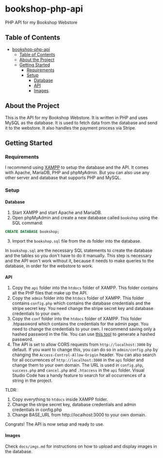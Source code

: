# bookshop-php-api

PHP API for my Bookshop Webstore

## Table of Contents

- [bookshop-php-api](#bookshop-php-api)
  - [Table of Contents](#table-of-contents)
  - [About the Project](#about-the-project)
  - [Getting Started](#getting-started)
    - [Requirements](#requirements)
    - [Setup](#setup)
      - [Database](#database)
      - [API](#api)
      - [Images](#images)

## About the Project

This is the API for my Bookshop Webstore. It is written in PHP and uses MySQL as the database. It is used to fetch data from the database and send it to the webstore. It also handles the payment process via Stripe.

## Getting Started

### Requirements

I recommend using [XAMPP](https://www.apachefriends.org/download.html) to setup the database and the API. It comes with Apache, MariaDB, PHP and phpMyAdmin. But you can also use any other server and database that supports PHP and MySQL.

### Setup

#### Database

1. Start XAMPP and start Apache and MariaDB.
2. Open phpMyAdmin and create a new database called `bookshop` using the SQL command:
```sql
CREATE DATABASE bookshop;
```
3. Import the `bookshop.sql` file from the `db` folder into the database.

In `bookshop.sql` are the necessary SQL statements to create the database and the tables so you don't have to do it manually. This step is necessary and the API won't work without it, because it needs to make queries to the database, in order for the webstore to work.

#### API

1. Copy the `api` folder into the `htdocs` folder of XAMPP. This folder contains all the PHP files that make up the API.
2. Copy the `admin` folder into the `htdocs` folder of XAMPP. This folder contains `config.php` which contains the database credentials and the stripe secret key. You need change the stripe secret key and database credentials to your own.
3. Copy the `conf` folder into the `htdocs` folder of XAMPP. This folder .htpassword which contains the credentials for the admin page. You need to change the credentials to your own. I recommend saving only a hashed password in the file. You can use [this tool](https://www.web2generators.com/apache-tools/htpasswd-generator) to generate a hashed password.
4. The API is set to allow CORS requests from `http://localhost:3000` by default. If you want to change this, you can do so in `admin/config.php` by changing the `Access-Control-Allow-Origin` header. You can also search for all occurrences of `http://localhost:3000` in the `api` folder and change them to your own domain. The URL is used in `config.php`, `success.php` and `cancel.php` and `.htaccess` in the `api` folder. Visual Studio Code has a handy feature to search for all occurrences of a string in the project.

TLDR: 
1. Copy everything to `htdocs` inside XAMPP folder. 
2. Change the stripe secret key, database credentials and admin credentials in config.php
3. Change BASE_URL from http://localhost:3000 to your own domain.

Congrats! The API is now setup and ready to use.

#### Images

Check ```docs/imgs.md``` for instructions on how to upload and display images in the database.
